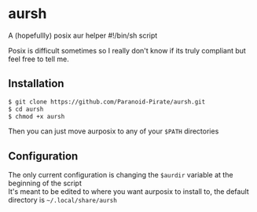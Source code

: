 # aursh

A (hopefullly) posix aur helper #!/bin/sh script 

Posix is difficult sometimes so I really don't know if its truly compliant but feel free to tell me.

## Installation

```BASH
$ git clone https://github.com/Paranoid-Pirate/aursh.git
$ cd aursh
$ chmod +x aursh
```

Then you can just move aurposix to any of your `$PATH` directories

## Configuration

The only current configuration is changing the `$aurdir` variable at the beginning of the script  
It's meant to be edited to where you want aurposix to install to, the default directory is `~/.local/share/aursh`


